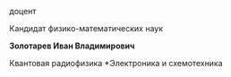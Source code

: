 доцент

Кандидат физико-математических наук

**Золотарев Иван Владимирович**

Квантовая радиофизика
	*Электроника и схемотехника